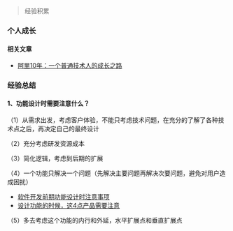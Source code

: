 >  经验积累



### 个人成长



#### 相关文章

- [阿里10年：一个普通技术人的成长之路](https://developer.aliyun.com/article/779778?utm_content=g_1000217231&accounttraceid=7a38ca6b5469479db6b6e0f0d26dc70ezerc) 

### 经验总结

#### 1、功能设计时需要注意什么？

（1）从需求出发，考虑客户体验，不能只考虑技术问题，在充分的了解了各种技术点之后，再决定自己的最终设计

（2）充分考虑研发资源成本

（3）简化逻辑，考虑到后期的扩展

（4）一个功能只解决一个问题（先解决主要问题再解决次要问题，避免对用户造成困扰）

- [软件开发前期功能设计时注意事项](https://developer.51cto.com/art/201101/243860.htm) 
- [设计功能的时候，这4点产品需要注意](http://www.woshipm.com/pd/302662.html) 

（5）多去考虑这个功能的内行和外延，水平扩展点和垂直扩展点



